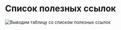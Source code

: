 # Список полезных ссылок

![Выводим таблицу со списком полезных ссылок](@document/useful_links_table)
